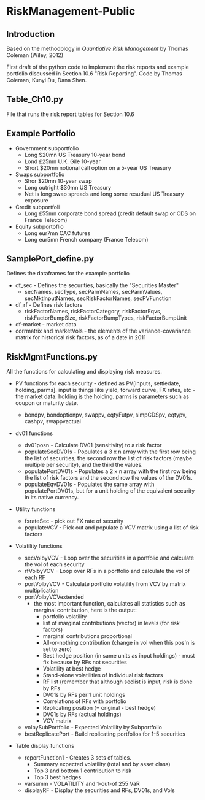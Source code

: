 # RiskManagement-Public

## Introduction

Based on the methodology in _Quantiative Risk Management_ by Thomas Coleman (Wiley, 2012)

First draft of the python code to implement the risk reports and example portfolio discussed in Section 10.6 "Risk Reporting". Code by Thomas Coleman, Kunyi Du, Dana Shen.

## Table_Ch10.py

File that runs the risk report tables for Section 10.6


## Example Portfolio
+ Government subportfolio
  + Long $20mn US Treasury 10-year bond
  + Lond £25mn U.K. Gile 10-year
  + Short $20mn notional call option on a 5-year US Treasury
+ Swaps subportfolio
  + Shor $20mn 10-year swap
  + Long outright $30mn US Treasury 
  + Net is long swap spreads and long some resudual US Treasury exposure
+ Credit subportfoli
  + Long £55mn corporate bond spread (credit default swap or CDS on France Telecom)
+ Equity subportoflio
  + Long eur7mn CAC futures
  + Long eur5mn French company (France Telecom)


## SamplePort_define.py

Defines the dataframes for the example portfolio
+ df_sec - Defines the securities, basically the "Securities Master"
  + secNames, secType, secParmNames, secParmValues, secMktInputNames, secRiskFactorNames, secPVFunction
+ df_rf - Defines risk factors
  + riskFactorNames, riskFactorCategory, riskFactorEqvs, riskFactorBumpSize, riskFactorBumpTypes, riskFactorBumpUnit
+ df-market - market data
+ corrmatrix and marketVols - the elements of the variance-covariance matrix for historical risk factors, as of a date in 2011

## RiskMgmtFunctions.py

All the functions for calculating and displaying risk measures. 

+ PV functions for each security - defined as PV[inputs, settledate, holding, parms]. input is things like yield, forward curve, FX rates, etc - the market data. holding is the holding. parms is parameters such as coupon or maturity date.
  +   bondpv, bondoptionpv, swappv, eqtyFutpv, simpCDSpv, eqtypv, cashpv, swappvactual

+ dv01 functions
  + dv01posn - Calculate DV01 (sensitivity) to a risk factor
  + populateSecDV01s - Populates a 3 x n array with the first row being the list of securities, the second row the list of risk factors (maybe multiple per security), and the third the values.
  + populatePortDV01s - Populates a 2 x n array with the first row being the list of risk factors and the second row the values of the DV01s. 
  + populateEqvDV01s - Populates the same array with populatePortDV01s, but for a unit holding of the equivalent security in its native currency.

+ Utility functions
  + fxrateSec - pick out FX rate of security
  + populateVCV - Pick out and populate a VCV matrix using a list of risk factors

+ Volatility functions
  + secVolbyVCV - Loop over the securities in a portfolio and calculate the vol of each security
  + rfVolbyVCV -  Loop over RFs in a portfolio and calculate the vol of each RF
  + portVolbyVCV -  Calculate portfolio volatility from VCV by matrix multiplication
  + portVolbyVCVextended 
    + the most important function, calculates all statistics such as marginal contribution, here is the output:
      + portfolio volatility 
      + list of marginal contributions (vector) in levels (for risk factors)
      + marginal contributions proportional
      + All-or-nothing contribution (change in vol when this pos'n is set to zero)
      + Best hedge position (in same units as input holdings) - must fix because by RFs not securities
      + Volatility at best hedge
      + Stand-alone volatilities of individual risk factors
      + RF list (remember that although seclist is input, risk is done by RFs
      + DV01s by RFs per 1 unit holdings
      + Correlations of RFs with portfolio
      + Replicating position (= original - best hedge)
      + DV01s by RFs (actual holdings)
      + VCV matrix 
  + volbySubPortfolio - Expected Volatility by Subportfolio
  + bestReplicatePort - Build replicating portfolios for 1-5 securities

+ Table display functions
  + reportFunction1 - Creates 3 sets of tables.
    + Summary expected volatility (total and by asset class)
    + Top 3 and bottom 1 contribution to risk
    + Top 3 best hedges
  + varsumm - VOLATILITY and 1-out-of 255 VaR 
  + displayRF - Display the securities and RFs, DV01s, and Vols
